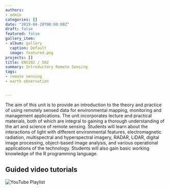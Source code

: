 ```yaml
---
authors:
- admin
categories: []
date: "2019-04-20T00:00:00Z"
draft: false
featured: false
gallery_item:
- album: gallery
  caption: Default
  image: featured.png
projects: []
title: ENV202 / 502
summary: Introductory Remote Sensing
tags:
- remote sensing
- earth observation


---
```


The aim of this unit is to provide an introduction to the theory and practice of using remotely sensed data for environmental mapping, monitoring and management applications. The unit incorporates lecture and practical materials, both of which are integral to gaining a thorough understanding of the art and science of remote sensing. Students will learn about the interactions of light with different environmental features, electromagnetic radiation, multispectral and hyperspectral imagery, RADAR, LiDAR, digital image processing, object-based image analysis, and various operational applications of the technology. Students will also gain basic working knowledge of the R programming language.

## Guided video tutorials

![YouTube Playlist](https://www.youtube.com/playlist?list=PLf6lu3bePWHDi3-lrSqiyInMGQXM34TSV)


​
